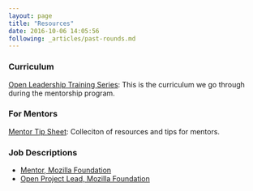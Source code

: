 ```yaml
---
layout: page
title: "Resources"
date: 2016-10-06 14:05:56
following: _articles/past-rounds.md
---
```


### Curriculum
[Open Leadership Training Series](https://mzl.la/open-leadership): This is the curriculum we go through during the mentorship program.

### For Mentors
[Mentor Tip Sheet](https://github.com/mozilla/leadership-training/blob/master/for_mentors/tip_sheet.md): Colleciton of resources and tips for mentors.

### Job Descriptions
* [Mentor, Mozilla Foundation](https://docs.google.com/document/d/1H_YT-Nlr0WeEvwW9p4Np6--sVmKKHBSq57PHN3HTk58/pub)
* [Open Project Lead, Mozilla Foundation](https://docs.google.com/document/d/1OPJ4_V8HQ-o1haON8j-ZRXeWrmerU-4cbIMcjxhpL_Y/pub)
